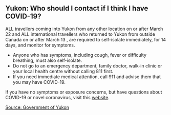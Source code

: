 ## Yukon: Who should I contact if I think I have COVID-19?

ALL travellers coming into Yukon from any other location on or after March 22 and ALL international travellers who returned to Yukon from outside Canada on or after March 13 , are required to self-isolate immediately, for 14 days, and monitor for symptoms.

- Anyone who has symptoms, including cough, fever or difficulty breathing, must also self-isolate.
- Do not go to an emergency department, family doctor, walk-in clinic or your local health centre without calling 811 first.
- If you need immediate medical attention, call 911 and advise them that you may have COVID-19.

If you have no symptoms or exposure concerns, but have questions about COVID-19 or novel coronavirus, visit this [website](https://yukon.ca/covid-19).

[Source: Government of Yukon](https://yukon.ca/covid-19)
